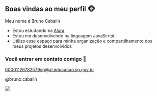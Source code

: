 ## Boas vindas ao meu perfil 🐵

Meu nome é Bruno Cabalin

- Estou estudando na [Alura](https://www.alura.com.br)
- Estou me desenvolvendo na linguagem JavaScript
- Utilizo esse espaço para minha organização e compartilhamento dos meus projetos desenvolvidos

### Você entrar em contato comigo 📧

00001126782579sp@al.educacao.sp.gov.br

@bruno.cabalin

![](https://media1.tenor.com/m/GpkNVPhKqM0AAAAC/super-hero.gif)
